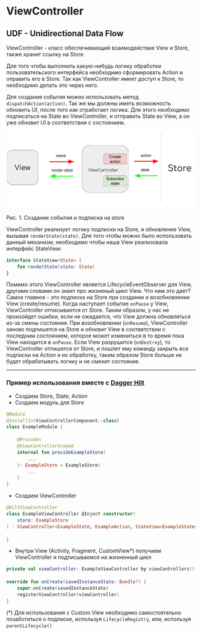 # ViewController

## UDF - Unidirectional Data Flow

ViewController - класс обеспечивающий взаимодействие View и Store, также хранит ссылку на Store

Для того чтобы выполнить какую-нибудь логику обработки пользовательского интерфейса необходимо
сформировать Action и оправить его в Store. Так как ViewController имеет доступ к Store, то
необходимо делать это через него.

Для создания события можно использовать метод
`dispatchAction(action)`. Так же мы должны иметь возможность обновить UI, после того как отработает
логика. Для этого необходимо подписаться на State во ViewController, и отправить State во View, а он
уже обновит UI в соответствии с состоянием.

![UDF ViewController](https://github.com/FabitMobile/library-viewcontroller/raw/main/readme/udf_viewcontroller.png)

Рис. 1. Создание события и подписка на store

ViewController реализует логику подписки на Store, и обновление View, вызывая `renderState(state)`.
Для того чтобы можно было использовать данный механизм, необходимо чтобы наша View реализовала
интерфейс StateView:

```kotlin
interface StateView<State> {
    fun renderState(state: State)
}
```

Помимо этого ViewController является LifecycleEventObserver для View, другими словами он знает про
жизненый цикл View. Что нам это дает? Самое главное - это подписка на Store при создании и
возобновлении View (create/resume). Когда наступает событие `onPause` у View, ViewController
отписывается от Store. Таким образом, у нас не произойдет ошибки, если не ожидается, что View должна
обновляться из-за смены состояния. При возобновлении (`onResume`), ViewController заново подпишется
на Store и обновит View в соответствии с последним состоянием, которое может измениться в то время
пока View находится в `onPause`. Если View разрушится (`onDestroy`), то ViewController отпишется от
Store, и пошлет ему команду закрыть все подписки на Action и их обработку, таким образом Store
больше не будет обрабатывать логику и не сменит состояние.

___

### Пример использования вместе с [Dagger Hilt](https://github.com/google/dagger)

- Создаем Store, State, Action
- Создаем модуль для Store

```kotlin
@Module
@InstallIn(ViewControllerComponent::class)
class ExampleModule {

    @Provides
    @ViewControllerScoped
    internal fun provideExampleStore(
        ...
    ): ExampleStore = ExampleStore(
        ...
    )
}
```

- Создаем ViewController

```kotlin
@HiltViewController
class ExampleViewController @Inject constructor(
    store: ExampleStore
) : ViewController<ExampleState, ExampleAction, StateView<ExampleState>>(store) {

}
```

- Внутри View (Activity, Fragment, CustomView*) получаем ViewController и подписываемся на жизненный
  цикл

```kotlin
private val viewController: ExampleViewController by viewControllers()

override fun onCreate(savedInstanceState: Bundle?) {
    super.onCreate(savedInstanceState)
    registerViewController(viewController)
}
```

(*) Для использования с Custom View необходимо самостоятельно позаботиться о подписке,
используя `LifecycleRegistry`, или, используя `parentLifecycle()`

